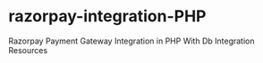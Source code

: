 # razorpay-integration-PHP
Razorpay Payment Gateway Integration in PHP With Db Integration  Resources
